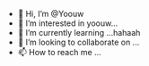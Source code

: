- 👋 Hi, I’m @Yoouw
- 👀 I’m interested in yoouw...
- 🌱 I’m currently learning ...hahaah
- 💞️ I’m looking to collaborate on ...
- 📫 How to reach me ...

<!---
Yoouw/Yoouw is a ✨ special ✨ repository because its `README.md` (this file) appears on your GitHub profile.
You can click the Preview link to take a look at your changes.
--->
